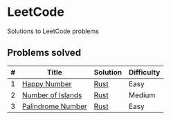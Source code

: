 # LeetCode
Solutions to LeetCode problems

## Problems solved

| # | Title | Solution | Difficulty |
|---| ----- | -------- | ---------- |
|1|[Happy Number](https://leetcode.com/problems/happy-number/) | [Rust](./easy/happy_number/happy_number.rs)|Easy|
|2|[Number of Islands](https://leetcode.com/problems/number-of-islands/) | [Rust](./medium/number_of_islands/number_of_islands.rs)|Medium|
|3|[Palindrome Number](https://leetcode.com/problems/palindrome-number/) | [Rust](./easy/palindrome_number/palindrome_number.rs)|Easy|
